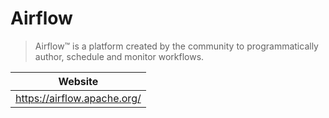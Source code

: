 # Airflow

> Airflow™ is a platform created by the community to programmatically author, schedule and monitor workflows.

| Website |
| --- |
| https://airflow.apache.org/ |
